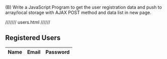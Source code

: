(B)
Write a JavaScript Program to get the user registration data and push to array/local storage with AJAX
POST method and data list in new page.

///////
users.html
//////

<!DOCTYPE html>
<html lang="en">
<head>
  <meta charset="UTF-8">
  <title>Registered Users</title>

  <!-- Bootstrap CSS -->
  <link rel="stylesheet" href="https://maxcdn.bootstrapcdn.com/bootstrap/3.4.1/css/bootstrap.min.css">
</head>
<body class="container">
  <h2 class="text-center">Registered Users</h2>
  <table class="table table-bordered">
    <thead>
      <tr>
        <th>Name</th>
        <th>Email</th>
        <th>Password</th>
      </tr>
    </thead>
    <tbody id="userTable"></tbody>
  </table>

  <script>
    const users = JSON.parse(localStorage.getItem("users")) || [];
    const table = document.getElementById("userTable");

    users.forEach(user => {
      const row = `<tr>
        <td>${user.name}</td>
        <td>${user.email}</td>
        <td>${user.password}</td>
      </tr>`;
      table.innerHTML += row;
    });
  </script>
</body>
</html>

